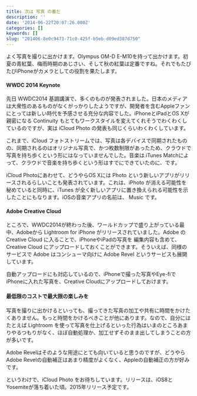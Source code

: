 ```yaml
---
title: 次は 写真 の番だ
description: ''
date: '2014-06-22T20:07:26.000Z'
categories: []
keywords: []
slug: "201406-8e0c9473-71c0-425f-b5eb-d09ed387d750"
---
```

よく写真を撮りに出かけます。Olympus OM-D E-M10を持って出かけます。初夏の青紅葉、梅雨時期のあじさい、そして秋の紅葉は定番ですね。それでもたびたびiPhoneがカメラとしての役割を果たします。

#### WWDC 2014 Keynote

先日 WWDC2014 基調講演で、多くのものが発表されました。日本のメディアは大衆性のあるものがなくがっかりしたようですが、開発者を含むAppleファンにとっては新しい時代を予感させる充分な内容でした。iPhoneとiPadとOS Xが親密になる Continuity もとてもワークスタイルを変えてくれそうでわくわくしているのですが、実は iCloud Photo の発表も同じくらいわくわくしています。

これまで、iCloud フォトストリームでは、写真は各デバイスで同期されたものの、同期されるのはオリジナル写真で、かつ枚数制限があったため、クラウドで写真を持ち歩くという形にはなっていませんでした。音楽は iTunes Matchによって、クラウドで音楽を持ち歩くという形はすでにできていたのに、です。

iCloud Photoにあわせて、どうやらOS Xには Photo という新しいアプリがリリースされるらしいことも発表されています。これは、iPhoto が消える可能性を秘めていると同時に、iTunes が全く新しいアプリに置き換えられる可能性を示したことにもなります。iOSの音楽アプリの名前は、 Music です。

#### Adobe Creative Cloud

ところで、WWDC2014が終わった後、ワールドカップで盛り上がっている最中、Adobeから Lightroom for iPhone がリリースされていました。Adobe の Creative Cloud に入ることで、iPhoneやiPadの写真を 編集内容も含めて、 Creative Cloud にアップロードしておくことができます。そういえば、同様のサービスで Adobe はコンシューマ向けに Adobe Revel というサービスも展開しています。

自動アップロードにも対応しているので、iPhoneで撮った写真やEye-fiでiPhoneに入れた写真を、Creative Cloudにアップロードしておけます。

#### 最低限のコストで最大限の楽しみを

写真を撮りに出かけるといっても、撮ってきた写真の加工や共有に時間をかけたくありません。もっと時間をかけるべきことが他にあります。なので、自分にはたとえば Lightroom を使って写真を仕上げるといった行為はいまのところあまりやるつもりがなく、ほぼ自動処理か、加工せずそのまま出してしまうことの方が多いです。

Adobe Revelはそのような用途にとても向いていると思うのですが、どうやらAdobe Revelの自動補正はあまり精度がよくなく、Appleの自動補正の方が好みです。

というわけで、iCloud Photo をお待ちしています。リリースは、iOS8とYosemiteが落ち着いた頃。2015年リリース予定です。
